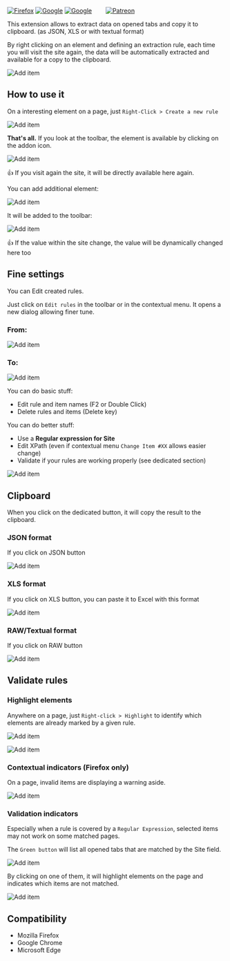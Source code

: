 [![Firefox](https://img.shields.io/badge/Firefox-install-FF7139?style=flat-square&logo=Mozilla%20Firefox)](https://addons.mozilla.org/fr/firefox/addon/extract-data)
[![Google](https://img.shields.io/badge/Chrome-TBA-BBB?style=flat-square&logoColor=BBB&logo=Google%20Chrome)](https://addons.mozilla.org/fr/firefox/addon/extract-data)
[![Google](https://img.shields.io/badge/Edge-TBA-BBB?style=flat-square&logoColor=BBB&logo=Microsoft%20Edge)](https://addons.mozilla.org/fr/firefox/addon/extract-data)
&emsp;&emsp;[![Patreon](https://img.shields.io/badge/sponsor-patreon-F96854?style=flat-square&logo=patreon)](https://patreon.com/pdulvp)

This extension allows to extract data on opened tabs and copy it to clipboard. (as JSON, XLS or with textual format)

By right clicking on an element and defining an extraction rule, each time you will visit the site again, the data will be automatically extracted and available for a copy to the clipboard.

![Add item](images/rule-2.png)
 
## How to use it

On a interesting element on a page, just `Right-Click > Create a new rule`

![Add item](images/create-rule.png)

**That's all.** If you look at the toolbar, the element is available by clicking on the addon icon.

![Add item](images/rule-1.png)

:thumbsup: If you visit again the site, it will be directly available here again.

You can add additional element: 

![Add item](images/add-item.png)

It will be added to the toolbar: 

![Add item](images/add-rule-item.png)

:thumbsup: If the value within the site change, the value will be dynamically changed here too

## Fine settings

You can Edit created rules.

Just click on `Edit rules` in the toolbar or in the contextual menu. It opens a new dialog allowing finer tune.

### From:

![Add item](images/edit-rule.png)

### To:

![Add item](images/renamed.png)

You can do basic stuff:
- Edit rule and item names (F2 or Double Click)
- Delete rules and items (Delete key)

You can do better stuff:
- Use a **Regular expression for Site**
- Edit XPath (even if contextual menu `Change Item #XX` allows easier change)
- Validate if your rules are working properly (see dedicated section)

![Add item](images/popup-renamed.png)

## Clipboard

When you click on the dedicated button, it will copy the result to the clipboard.

### JSON format

If you click on JSON button

![Add item](images/json.png)

### XLS format

If you click on XLS button, you can paste it to Excel with this format

![Add item](images/xls.png)

### RAW/Textual format

If you click on RAW button

![Add item](images/raw.png)

## Validate rules

### Highlight elements

Anywhere on a page, just `Right-click > Highlight` to identify which elements are already marked by a given rule.

![Add item](images/highlight.png)

![Add item](images/highlighted.png)

### Contextual indicators (Firefox only)

On a page, invalid items are displaying a warning aside.

![Add item](images/issue.png)

### Validation indicators

Especially when a rule is covered by a `Regular Expression`, selected items may not work on some matched pages.

The `Green button` will list all opened tabs that are matched by the Site field.

![Add item](images/list-all-matching-tabs.png)

By clicking on one of them, it will highlight elements on the page and indicates which items are not matched.

![Add item](images/issue-on-tab.png)

## Compatibility

* Mozilla Firefox
* Google Chrome
* Microsoft Edge
